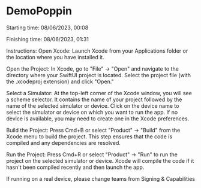 # DemoPoppin
Starting time: 08/06/2023, 00:08

Finishing time: 08/06/2023, 01:31

Instructions:
Open Xcode: Launch Xcode from your Applications folder or the location where you have installed it.

Open the Project: In Xcode, go to "File" -> "Open" and navigate to the directory where your SwiftUI project is located. Select the project file (with the .xcodeproj extension) and click "Open."

Select a Simulator: At the top-left corner of the Xcode window, you will see a scheme selector. It contains the name of your project followed by the name of the selected simulator or device. Click on the device name to select the simulator or device on which you want to run the app. If no device is available, you may need to create one in the Xcode preferences.

Build the Project: Press Cmd+B or select "Product" -> "Build" from the Xcode menu to build the project. This step ensures that the code is compiled and any dependencies are resolved.

Run the Project: Press Cmd+R or select "Product" -> "Run" to run the project on the selected simulator or device. Xcode will compile the code if it hasn't been compiled recently and then launch the app.

If running on a real device, please change teams from Signing & Capabilities
